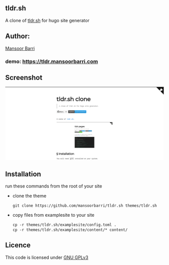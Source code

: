 ## tldr.sh
A clone of [tldr.sh](https://tldr.sh/) for hugo site generator

## Author:

[Mansoor Barri](https://mansoorbarri.com)

### demo: https://tldr.mansoorbarri.com

## Screenshot

![Screenshot of the demo site](https://raw.githubusercontent.com/mansoorbarri/tldr.sh/main/images/screenshot.png)

## Installation

run these commands from the root of your site

- clone the theme
  ```
  git clone https://github.com/mansoorbarri/tldr.sh themes/tldr.sh
  ```
- copy files from examplesite to your site
  ```
  cp -r themes/tldr.sh/examplesite/config.toml . 
  cp -r themes/tldr.sh/examplesite/content/* content/
  ```

## Licence

This code is licensed under [GNU GPLv3](https://github.com/mansoorbarri/coming-soon/blob/main/LICENCE)
